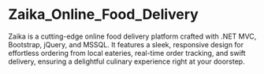 # Zaika_Online_Food_Delivery
Zaika is a cutting-edge online food delivery platform crafted with .NET MVC, Bootstrap, jQuery, and MSSQL. It features a sleek, responsive design for effortless ordering from local eateries, real-time order tracking, and swift delivery, ensuring a delightful culinary experience right at your doorstep.
